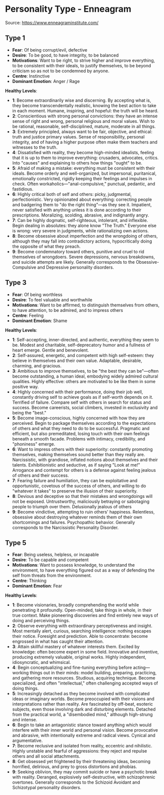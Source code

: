 # Personality Type - Enneagram

Source: https://www.enneagraminstitute.com/

## Type 1

* **Fear**: Of being corrupt/evil, defective
* **Desire**: To be good, to have integrity, to be balanced
* **Motivations**: Want to be right, to strive higher and improve everything, to be consistent with their ideals, to justify themselves, to be beyond criticism so as not to be condemned by anyone.
* **Centre**: Instinctive
* **Dominant Emotion**: Anger / Rage

**Healthy Levels**:

* **1**: Become extraordinarily wise and discerning. By accepting what is, they become transcendentally realistic, knowing the best action to take in each moment. Humane, inspiring, and hopeful: the truth will be heard.
* **2**: Conscientious with strong personal convictions: they have an intense sense of right and wrong, personal religious and moral values. Wish to be rational, reasonable, self-disciplined, mature, moderate in all things.
* **3**: Extremely principled, always want to be fair, objective, and ethical: truth and justice primary values. Sense of responsibility, personal integrity, and of having a higher purpose often make them teachers and witnesses to the truth.
* **4**: Dissatisfied with reality, they become high-minded idealists, feeling that it is up to them to improve everything: crusaders, advocates, critics. Into "causes" and explaining to others how things "ought" to be.
* **5**: Afraid of making a mistake: everything must be consistent with their ideals. Become orderly and well-organized, but impersonal, puritanical, emotionally constricted, rigidly keeping their feelings and impulses in check. Often workaholics—"anal-compulsive," punctual, pedantic, and fastidious.
* **6**: Highly critical both of self and others: picky, judgmental, perfectionistic. Very opinionated about everything: correcting people and badgering them to "do the right thing"—as they see it. Impatient, never satisfied with anything unless it is done according to their prescriptions. Moralizing, scolding, abrasive, and indignantly angry.
* **7**: Can be highly dogmatic, self-righteous, intolerant, and inflexible. Begin dealing in absolutes: they alone know "The Truth." Everyone else is wrong: very severe in judgments, while rationalizing own actions.
* **8**: Become obsessive about imperfection and the wrongdoing of others, although they may fall into contradictory actions, hypocritically doing the opposite of what they preach.
* **9**: Become condemnatory toward others, punitive and cruel to rid themselves of wrongdoers. Severe depressions, nervous breakdowns, and suicide attempts are likely. Generally corresponds to the Obsessive-Compulsive and Depressive personality disorders.

## Type 3

* **Fear**: Of being worthless
* **Desire**: To feel valuable and worthwhile
* **Motivations**: Want to be affirmed, to distinguish themselves from others, to have attention, to be admired, and to impress others
* **Centre**: Feeling
* **Dominant Emotion**: Shame

**Healthy Levels**:

* **1**: Self-accepting, inner-directed, and authentic, everything they seem to be. Modest and charitable, self-deprecatory humor and a fullness of heart emerge. Gentle and benevolent.
* **2**: Self-assured, energetic, and competent with high self-esteem: they believe in themselves and their own value. Adaptable, desirable, charming, and gracious.
* **3**: Ambitious to improve themselves, to be "the best they can be"—often become outstanding, a human ideal, embodying widely admired cultural qualities. Highly effective: others are motivated to be like them in some positive way.
* **4**: Highly concerned with their performance, doing their job well, constantly driving self to achieve goals as if self-worth depends on it. Terrified of failure. Compare self with others in search for status and success. Become careerists, social climbers, invested in exclusivity and being the "best."
* **5**: Become image-conscious, highly concerned with how they are perceived. Begin to package themselves according to the expectations of others and what they need to do to be successful. Pragmatic and efficient, but also premeditated, losing touch with their own feelings beneath a smooth facade. Problems with intimacy, credibility, and "phoniness" emerge.
* **6**: Want to impress others with their superiority: constantly promoting themselves, making themselves sound better than they really are. Narcissistic, with grandiose, inflated notions about themselves and their talents. Exhibitionistic and seductive, as if saying "Look at me!" Arrogance and contempt for others is a defense against feeling jealous of others and their success.
* **7**: Fearing failure and humiliation, they can be exploitative and opportunistic, covetous of the success of others, and willing to do "whatever it takes" to preserve the illusion of their superiority.
* **8**: Devious and deceptive so that their mistakes and wrongdoings will not be exposed. Untrustworthy, maliciously betraying or sabotaging people to triumph over them. Delusionally jealous of others
* **9**: Become vindictive, attempting to ruin others' happiness. Relentless, obsessive about destroying whatever reminds them of their own shortcomings and failures. Psychopathic behavior. Generally corresponds to the Narcissistic Personality Disorder.

## Type 5

* **Fear**: Being useless, helpless, or incapable
* **Desire**: To be capable and competent
* **Motivations**: Want to possess knowledge, to understand the environment, to have everything figured out as a way of defending the self from threats from the environment.
* **Centre**: Thinking
* **Dominant Emotion**: Fear

**Healthy Levels**:

* **1**: Become visionaries, broadly comprehending the world while penetrating it profoundly. Open-minded, take things in whole, in their true context. Make pioneering discoveries and find entirely new ways of doing and perceiving things.
* **2**: Observe everything with extraordinary perceptiveness and insight. Most mentally alert, curious, searching intelligence: nothing escapes their notice. Foresight and prediction. Able to concentrate: become engrossed in what has caught their attention.
* **3**: Attain skillful mastery of whatever interests them. Excited by knowledge: often become expert in some field. Innovative and inventive, producing extremely valuable, original works. Highly independent, idiosyncratic, and whimsical.
* **4**: Begin conceptualizing and fine-tuning everything before acting—working things out in their minds: model building, preparing, practicing, and gathering more resources. Studious, acquiring technique. Become specialized, and often "intellectual," often challenging accepted ways of doing things.
* **5**: Increasingly detached as they become involved with complicated ideas or imaginary worlds. Become preoccupied with their visions and interpretations rather than reality. Are fascinated by off-beat, esoteric subjects, even those involving dark and disturbing elements. Detached from the practical world, a "disembodied mind," although high-strung and intense.
* **6**: Begin to take an antagonistic stance toward anything which would interfere with their inner world and personal vision. Become provocative and abrasive, with intentionally extreme and radical views. Cynical and argumentative.
* **7**: Become reclusive and isolated from reality, eccentric and nihilistic. Highly unstable and fearful of aggressions: they reject and repulse others and all social attachments.
* **8**: Get obsessed yet frightened by their threatening ideas, becoming horrified, delirious, and prey to gross distortions and phobias.
* **9**: Seeking oblivion, they may commit suicide or have a psychotic break with reality. Deranged, explosively self-destructive, with schizophrenic overtones. Generally corresponds to the Schizoid Avoidant and Schizotypal personality disorders.
